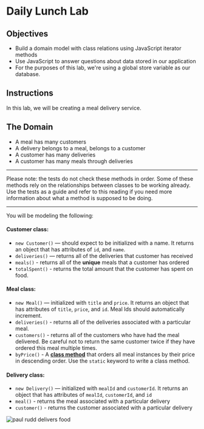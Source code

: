 # Daily Lunch Lab

## Objectives

* Build a domain model with class relations using JavaScript iterator methods
* Use JavaScript to answer questions about data stored in our application
* For the purposes of this lab, we're using a global store variable as our database.

## Instructions

In this lab, we will be creating a meal delivery service.

## The Domain

<!-- TODO: add location -->

* A meal has many customers
* A delivery belongs to a meal, belongs to a customer
* A customer has many deliveries
* A customer has many meals through deliveries

---

Please note: the tests do not check these methods in order. Some of these
methods rely on the relationships between classes to be working already. Use the
tests as a guide and refer to this reading if you need more information about
what a method is supposed to be doing.

---

You will be modeling the following:

#### Customer class:

* `new Customer()` — should expect to be initialized with a name. It returns an object that has attributes of `id`, and `name`.
* `deliveries()` — returns all of the deliveries that customer has received
* `meals()` - returns all of the **unique** meals that a customer has ordered
* `totalSpent()` - returns the total amount that the customer has spent on food.

#### Meal class:

* `new Meal()` — initialized with `title` and `price`. It returns an object that has attributes of `title`, `price`, and `id`. Meal Ids should automatically increment.
* `deliveries()` - returns all of the deliveries associated with a particular meal.
* `customers()` - returns all of the customers who have had the meal delivered. Be careful not to return the same customer twice if they have ordered this meal multiple times.
* `byPrice()` - A **[class method](https://developer.mozilla.org/en-US/docs/Web/JavaScript/Reference/Classes/static)** that orders all meal instances by their price in descending order. Use the `static` keyword to write a class method.

#### Delivery class:

* `new Delivery()` — initialized with `mealId` and `customerId`. It returns an object that has attributes of `mealId`, `customerId`, and `id`
* `meal()` - returns the meal associated with a particular delivery
* `customer()` - returns the customer associated with a particular delivery

<!-- #### Office class:

* `new Office()` — initialized with `name`. It returns an object that has attributes of `name` and `id`
* `employees()` - returns all employees
* `deliveries()` - returns a list of all deliveries placed by the company's employees -->

  <!-- * `mealTotals()` - returns an object containing each respective meal id ordered by the employer's employees. The keys of the JavaScript object are the meal ids and associated with each meal id is a value. For example, `employerOne.mealTotals()` returning an object of `{1: 4, 2: 3}` would mean that the meal with id of 1 was ordered by employerOne's employees four times, and the meal with id of 2 was ordered by employerOne's employees three times. -->

![paul rudd delivers food](https://media.giphy.com/media/3oz8xuoxXfXb1ONus8/giphy.gif)
